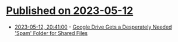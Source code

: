 # [Published on 2023-05-12](index.md)

* [2023-05-12, 20:41:00](https://it.slashdot.org/story/23/05/12/1629230/google-drive-gets-a-desperately-needed-spam-folder-for-shared-files?utm_source=rss1.0mainlinkanon&utm_medium=feed) - [Google Drive Gets a Desperately Needed 'Spam' Folder for Shared Files](https://it.slashdot.org/story/23/05/12/1629230/google-drive-gets-a-desperately-needed-spam-folder-for-shared-files?utm_source=rss1.0mainlinkanon&utm_medium=feed)
